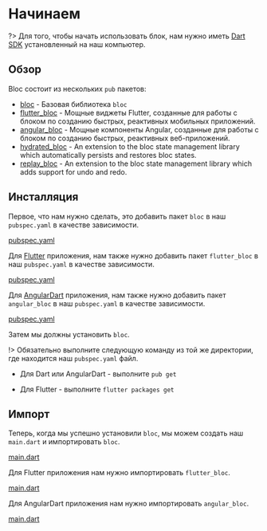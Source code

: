 # Начинаем

?> Для того, чтобы начать использовать блок, нам нужно иметь [Dart SDK](https://dart.dev/get-dart) установленный на наш компьютер.

## Обзор

Bloc состоит из нескольких `pub` пакетов:

- [bloc](https://pub.dev/packages/true_bloc) - Базовая библиотека `bloc`
- [flutter_bloc](https://pub.dev/packages/flutter_true_bloc) - Мощные виджеты Flutter, созданные для работы с блоком по созданию быстрых, реактивных мобильных приложений.
- [angular_bloc](https://pub.dev/packages/angular_true_bloc) - Мощные компоненты Angular, созданные для работы с блоком по созданию быстрых, реактивных веб-приложений.
- [hydrated_bloc](https://pub.dev/packages/hydrated_true_bloc) - An extension to the bloc state management library which automatically persists and restores bloc states.
- [replay_bloc](https://pub.dev/packages/replay_true_bloc) - An extension to the bloc state management library which adds support for undo and redo.

## Инсталляция

Первое, что нам нужно сделать, это добавить пакет `bloc` в наш `pubspec.yaml` в качестве зависимости.

[pubspec.yaml](../_snippets/getting_started/bloc_pubspec.yaml.md ':include')

Для [Flutter](https://flutter.dev/) приложения, нам также нужно добавить пакет `flutter_bloc` в наш `pubspec.yaml` в качестве зависимости.

[pubspec.yaml](../_snippets/getting_started/flutter_bloc_pubspec.yaml.md ':include')

Для [AngularDart](https://angulardart.dev/) приложения, нам также нужно добавить пакет `angular_bloc` в наш `pubspec.yaml` в качестве зависимости.

[pubspec.yaml](../_snippets/getting_started/angular_bloc_pubspec.yaml.md ':include')

Затем мы должны установить `bloc`.

!> Обязательно выполните следующую команду из той же директории, где находится наш `pubspec.yaml` файл.

- Для Dart или AngularDart - выполните `pub get`

- Для Flutter - выполните `flutter packages get`

## Импорт

Теперь, когда мы успешно установили `bloc`, мы можем создать наш `main.dart` и импортировать `bloc`.

[main.dart](../_snippets/getting_started/bloc_main.dart.md ':include')

Для Flutter приложения нам нужно импортировать `flutter_bloc`.

[main.dart](../_snippets/getting_started/flutter_bloc_main.dart.md ':include')

Для AngularDart приложения нам нужно импортировать `angular_bloc`.

[main.dart](../_snippets/getting_started/angular_bloc_main.dart.md ':include')

